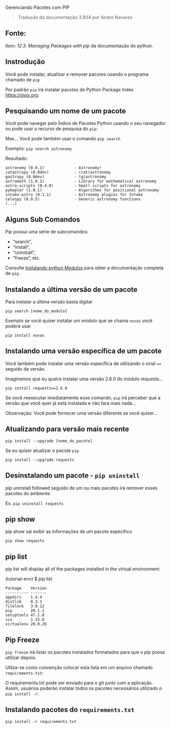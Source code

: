 Gerenciando Pacotes com PIP
> Tradução da documentação 3.804 por André Nevares 

## Fonte:
_Item: 12.3. Managing Packages with pip_  da documentação do python. 

## Instrodução

Você pode instalar, atualizar e remover pacores usando o programa chamado de ```pip```

Por padrão ```pip``` irá instalar pacotes do Python Package Index https://pypi.org.

## Pesquisando um nome de um pacote

Você pode navegar pelo Índice de Pacotes Python usando o seu navegador ou pode usar o recurso de pesquisa do ```pip```:

Mas... Você pode também usar o comando ```pip search```

Exemplo: ```pip search astronomy```

Resultado: 
```
astronomy (0.0.1)             - Astronomy!
catastropy (0.0dev)           - (cat)astronomy
gastropy (0.0dev)             - (g)astronomy
astromath (1.0.1)             - Library for mathematical astronomy
astro-scripts (0.4.0)         - Small scripts for astronomy
pykepler (1.0.1)              - Algorithms for positional astronomy
intake-astro (0.1.1)          - Astronomy plugins for Intake
celespy (0.0.5)               - Generic astronomy functions
(...)
```

## Alguns Sub Comandos
Pip possui uma série de subcomandos: 
- “search”, 
- “install”, 
- “uninstall”, 
- “freeze”, etc. 

Consulte [Instalando python Modulos](https://docs.python.org/3/installing/index.html#installing-index) para obter a documentação completa de ```pip```.

## Instalando a última versão de um pacote 

Para instalar a última versão basta digitar 

```pip search [nome_do_modulo]```

Exemplo se você quiser instalar um módulo que se chama ```novas``` você poderá usar

```pip install novas```

## Instalando uma versão específica de um pacote 

Você também pode instalar uma versão específica de utilizando o sinal ```==``` seguido da versão.

Imaginemos que eu queira instalar uma versão 2.6.0 do módulo requests...

```pip install requests==2.6.0```

Se você reexecutar imediatamente esse comando, ```pip``` irá perceber que a versão que você quer já está instalada e não fará mais nada...

Observação: Você pode fornecer uma versão diferente se vocë quiser...

## Atualizando para versão mais recente

```pip install --upgrade [nome_do_pacote]``` 

Se eu quiser atualizar o pacote ```pip```

```pip install --upgrade requests```

## Desinstalando um pacote - ```pip uninstall``` 

pip uninstall followed seguido de um ou mais pacotes irá remover esses pacotes do ambiente.

Ex. ```pip uninstall requests```

## pip show

pip show vai exibir as informações de um pacote específico

```pip show requests```

## pip list

pip list will display all of the packages installed in the virtual environment:

(tutorial-env) $ pip list

```
Package    Version
---------- -------
appdirs    1.4.4
distlib    0.3.1
filelock   3.0.12
pip        20.1.1
setuptools 47.1.0
six        1.15.0
virtualenv 20.0.26

```
## Pip Freeze

```pip freeze``` irá listar os pacotes instalados formatados para que o pip possa utilizar depois. 

Utilza-se como convenção colocar esta lista em um arquivo chamado ```requirements.txt```:

O requirements.txt pode ser enviado para o git junto com a aplicação. Assim, usuários poderão instalar todos os pacotes necessários utilizado o  ```pip install -r```:


## Instalando pacotes do ```requirements.txt```

```pip install -r requirements.txt```


